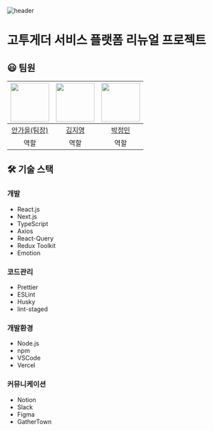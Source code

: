 ![header](https://capsule-render.vercel.app/api?type=waving&color=auto&height=300&section=header&text=Final%20Project%20[FE]&fontSize=80)

# 고투게더 서비스 플랫폼 리뉴얼 프로젝트

## 😃 팀원

| <img src="https://avatars.githubusercontent.com/u/87680906?v=4" width="90"> | <img src="https://avatars.githubusercontent.com/u/114228865?v=4" width="90"> | <img src="https://avatars.githubusercontent.com/u/107393773?v=4" width="90"> |
| :-------------------------------------------------------------------------: | :--------------------------------------------------------------------------: | :--------------------------------------------------------------------------: |
|               [안가을(팀장)](https://github.com/autumnly1007)               |                   [김지영](https://github.com/dreamchach)                    |                     [박정민](https://github.com/plou102)                     |
|                                    역할                                     |                                     역할                                     |                                     역할                                     |

## 🛠 기술 스택

### 개발

- React.js
- Next.js
- TypeScript
- Axios
- React-Query
- Redux Toolkit
- Emotion

### 코드관리

- Prettier
- ESLint
- Husky
- lint-staged

### 개발환경

- Node.js
- npm
- VSCode
- Vercel

### 커뮤니케이션

- Notion
- Slack
- Figma
- GatherTown
